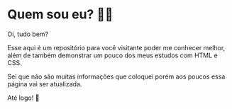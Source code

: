 # Quem sou eu? :woman_cartwheeling:

Oi, tudo bem?

Esse aqui é um repositório para você visitante poder me conhecer melhor, além de também demonstrar um pouco dos meus estudos com HTML e CSS.

Sei que não são muitas informações que coloquei porém aos poucos essa página vai ser atualizada. 

Até logo! :raising_hand:



